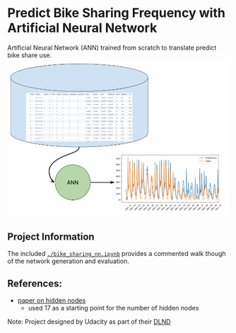 [//]: # (Image References)
[image_overview]: ./misc/predict_bikeSharing_overview.png

# Predict Bike Sharing Frequency with Artificial Neural Network
Artificial Neural Network (ANN) trained from scratch to translate predict bike share use.
![Overview of data, neural network, and output][image_overview]

## Project Information
The included [`./bike_sharing_nn.ipynb`](https://github.com/JackBurdick/predict_bike_sharing_use_frequency/blob/master/bike_sharing_nn.ipynb) provides a commented walk though of the network generation and evaluation.

## References:
* [paper on hidden nodes](https://link.springer.com/article/10.1007/s00521-008-0177-3)
  * used 17 as a starting point for the number of hidden nodes


Note: Project designed by Udacity as part of their [DLND](https://www.udacity.com/course/deep-learning-nanodegree-foundation--nd101)


